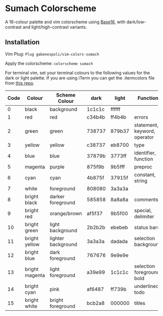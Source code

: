 # Sumach Colorscheme

A 16-colour palette and vim colorscheme using [Base16](https://github.com/chriskempson/base16), with dark/low-contrast and light/high-contrast variants.

## Installation

Vim Plug:
`Plug gabenespoli/vim-colors-sumach`

Apply the colorscheme:
`colorscheme sumach`

For terminal vim, set your terminal colours to the following values for the dark or light palette. If you are using iTerm you can get the .itermcolors file from [this repo](https://github.com/gabenespoli/iterm-color-palettes).

| Code | Colour         | Scheme Colour      | dark   | light  | Function                     |
| ---- | -------------- | -----------------  | ------ | ------ | ---------------------------- |
| 0    | black          | background         | 1c1c1c | ffffff |                              |
| 1    | red            | red                | c34b4b | ff4b4b | errors                       |
| 2    | green          | green              | 738737 | 879b37 | statement, keyword, operator |
| 3    | yellow         | yellow             | c38737 | eb8700 | type                         |
| 4    | blue           | blue               | 37879b | 3773ff | identifier, function         |
| 5    | magenta        | purple             | 875f9b | 9b5fff | preproc                      |
| 6    | cyan           | cyan               | 4b875f | 37915f | constant, string             |
| 7    | white          | foreground         | 808080 | 3a3a3a |                              |
| 8    | bright black   | darker foreground  | 585858 | 8a8a8a | comments                     |
| 9    | bright red     | orange/brown       | af5f37 | 9b5f00 | special, delimiter           |
| 10   | bright green   | light background   | 2b2b2b | ebebeb | status bars                  |
| 11   | bright yellow  | lighter background | 3a3a3a | dadada | selection background         |
| 12   | bright blue    | dark foreground    | 767676 | 9e9e9e |                              |
| 13   | bright magenta | light foreground   | a39e99 | 1c1c1c | selection foreground, bold   |
| 14   | bright cyan    | pink               | af6487 | ff739b | underlined, todo             |
| 15   | bright white   | bright foreground  | bcb2a8 | 000000 | titles                       |

